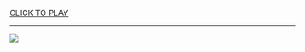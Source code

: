 
<a href="https://premium76.site?title=arrow_game_unblocked&ref=13M">CLICK TO PLAY</a></h3>
<hr>

<a href="https://premium76.site?title=arrow_game_unblocked&ref=13M"><img src="https://clearcache.store/games.png"></a>



